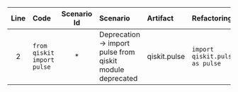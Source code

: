 | Line | Code | Scenario Id | Scenario | Artifact | Refactoring |
| :-: | :- | :-: | :- | :- | :- |
| 2 | `from qiskit import pulse` | * | Deprecation -> import pulse from qiskit module deprecated | qiskit.pulse | `import qiskit.pulse as pulse` |